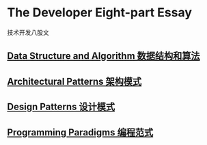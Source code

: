# The Developer Eight-part Essay

技术开发八股文

## [Data Structure and Algorithm 数据结构和算法](src/algorithms/README.md)

## [Architectural Patterns 架构模式](src/architectural-patterns/README.md)

## [Design Patterns 设计模式](src/design-patterns/README.md)

## [Programming Paradigms 编程范式](src/programming-paradigms/README.md)
